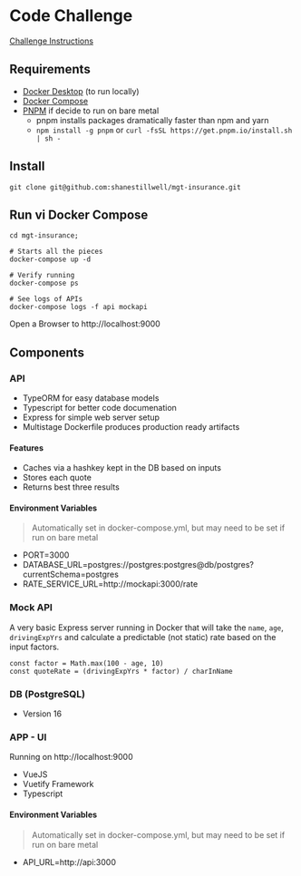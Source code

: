 # Code Challenge

[Challenge Instructions](./CHALLENGE.md)

## Requirements

* [Docker Desktop](https://www.docker.com/products/docker-desktop/) (to run locally)
* [Docker Compose](https://docs.docker.com/compose/)
* [PNPM](https://pnpm.io/) if decide to run on bare metal
    * pnpm installs packages dramatically faster than npm and yarn
    * `npm install -g pnpm` or `curl -fsSL https://get.pnpm.io/install.sh | sh -`

## Install

```
git clone git@github.com:shanestillwell/mgt-insurance.git
```

## Run vi Docker Compose
``` 
cd mgt-insurance;
```

```
# Starts all the pieces
docker-compose up -d

# Verify running
docker-compose ps

# See logs of APIs
docker-compose logs -f api mockapi
```

Open a Browser to http://localhost:9000

## Components

### API

* TypeORM for easy database models
* Typescript for better code documenation
* Express for simple web server setup
* Multistage Dockerfile produces production ready artifacts

#### Features

* Caches via a hashkey kept in the DB based on inputs
* Stores each quote
* Returns best three results

#### Environment Variables
> Automatically set in docker-compose.yml, but may need to be set if run on bare metal
- PORT=3000
- DATABASE_URL=postgres://postgres:postgres@db/postgres?currentSchema=postgres
- RATE_SERVICE_URL=http://mockapi:3000/rate

### Mock API

A very basic Express server running in Docker that will take the `name`, `age`, `drivingExpYrs` and calculate a predictable (not static) rate based on the input factors.
```
const factor = Math.max(100 - age, 10)
const quoteRate = (drivingExpYrs * factor) / charInName
```

### DB (PostgreSQL)

* Version 16

### APP - UI

Running on http://localhost:9000

* VueJS
* Vuetify Framework
* Typescript

#### Environment Variables
> Automatically set in docker-compose.yml, but may need to be set if run on bare metal
- API_URL=http://api:3000
